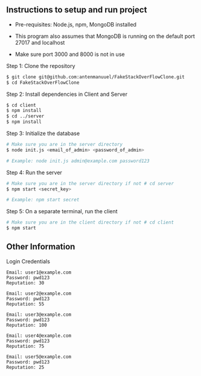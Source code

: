 ## Instructions to setup and run project

- Pre-requisites: Node.js, npm, MongoDB installed

- This program also assumes that MongoDB is running on the default port 27017 and localhost

- Make sure port 3000 and 8000 is not in use

Step 1: Clone the repository

```bash
$ git clone git@github.com:antenmanuuel/FakeStackOverFlowClone.git
$ cd FakeStackOverFlowClone
```


Step 2: Install dependencies in Client and Server

```bash
$ cd client
$ npm install
$ cd ../server
$ npm install
```


Step 3: Initialize the database

```bash
# Make sure you are in the server directory
$ node init.js <email_of_admin> <password_of_admin>

# Example: node init.js admin@example.com password123
```
Step 4: Run the server

```bash
# Make sure you are in the server directory if not # cd server
$ npm start <secret_key>

# Example: npm start secret
```


Step 5: On a separate terminal, run the client

```bash
# Make sure you are in the client directory if not # cd client
$ npm start
```

## Other Information

Login Credentials

```
Email: user1@example.com
Password: pwd123
Reputation: 30

Email: user2@example.com
Password: pwd123
Reputation: 55

Email: user3@example.com
Password: pwd123
Reputation: 100

Email: user4@example.com
Password: pwd123
Reputation: 75

Email: user5@example.com
Password: pwd123
Reputation: 25
```


